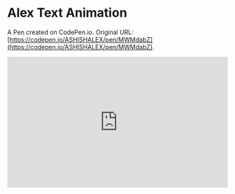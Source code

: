 # Alex Text Animation

A Pen created on CodePen.io. Original URL: [https://codepen.io/ASHISHALEX/pen/MWMdabZ](https://codepen.io/ASHISHALEX/pen/MWMdabZ).

<iframe height="300" style="width: 100%;" scrolling="no" title="Alex Text Animation" src="https://codepen.io/ASHISHALEX/embed/MWMdabZ?default-tab=html%2Cresult" frameborder="no" loading="lazy" allowtransparency="true" allowfullscreen="true">
  See the Pen <a href="https://codepen.io/ASHISHALEX/pen/MWMdabZ">
  Alex Text Animation</a> by ASHISH ALEX (<a href="https://codepen.io/ASHISHALEX">@ASHISHALEX</a>)
  on <a href="https://codepen.io">CodePen</a>.
</iframe>
